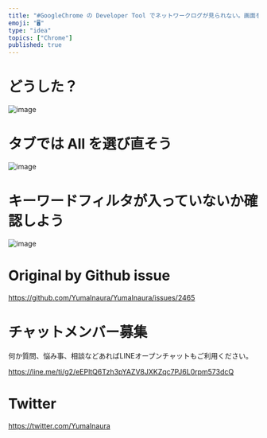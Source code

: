 ```yaml
---
title: "#GoogleChrome の Developer Tool でネットワークログが見られない。画面をリロードしても何もない。なぜ？"
emoji: "🖥"
type: "idea"
topics: ["Chrome"]
published: true
---
```


# どうした？

![image](https://user-images.githubusercontent.com/13635059/65013810-8cda2700-d957-11e9-878d-d350e18bcf87.png)

# タブでは All を選び直そう

![image](https://user-images.githubusercontent.com/13635059/65013781-72a04900-d957-11e9-9840-98d3b40838b3.png)

# キーワードフィルタが入っていないか確認しよう

![image](https://user-images.githubusercontent.com/13635059/65013764-5ac8c500-d957-11e9-9aeb-7d53a77473c1.png)


# Original by Github issue

https://github.com/YumaInaura/YumaInaura/issues/2465








<!-- Update From Qiita API -->

# チャットメンバー募集


何か質問、悩み事、相談などあればLINEオープンチャットもご利用ください。

https://line.me/ti/g2/eEPltQ6Tzh3pYAZV8JXKZqc7PJ6L0rpm573dcQ





# Twitter


https://twitter.com/YumaInaura


<!-- Update From Qiita API -->


